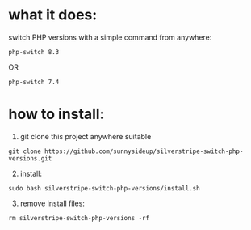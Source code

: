 # what it does:

switch PHP versions with a simple command from anywhere:

```shell
php-switch 8.3
```

OR 

```shell
php-switch 7.4
```


# how to install:

1. git clone this project anywhere suitable
```shell
git clone https://github.com/sunnysideup/silverstripe-switch-php-versions.git
```
2. install: 
```shell
sudo bash silverstripe-switch-php-versions/install.sh
```
3. remove install files:
```shell
rm silverstripe-switch-php-versions -rf
```

